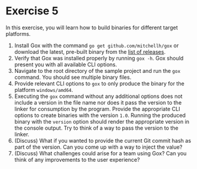 # Exercise 5

In this exercise, you will learn how to build binaries for different target platforms.

1. Install Gox with the command `go get github.com/mitchellh/gox` or download the latest, pre-built binary from the [list of releases](github.com/mitchellh/gox).
2. Verify that Gox was installed properly by running `gox -h`. Gox should present you with all available CLI options.
3. Navigate to the root directory of the sample project and run the `gox` command. You should see multiple binary files.
4. Provide relevant CLI options to `gox` to only produce the binary for the platform `windows/amd64`.
5. Executing the `gox` command without any additional options does not include a version in the file name nor does it pass the version to the linker for consumption by the program. Provide the appropriate CLI options to create binaries with the version `1.0`. Running the produced binary with the `version` option should render the appropriate version in the console output. Try to think of a way to pass the version to the linker.
6. (Discuss) What if you wanted to provide the current Git commit hash as part of the version. Can you come up with a way to inject the value?
7. (Discuss) What challenges could arise for a team using Gox? Can you think of any improvements to the user experience?